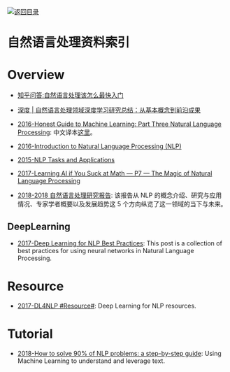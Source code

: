[![返回目录](https://user-images.githubusercontent.com/5803001/38079637-ff0abcf0-3371-11e8-9b76-ad651620afc7.jpg)](https://github.com/wx-chevalier/Awesome-Lists)

# 自然语言处理资料索引

# Overview

- [知乎问答:自然语言处理该怎么最快入门](https://www.zhihu.com/question/19895141/answer/20084186)

- [深度 | 自然语言处理领域深度学习研究总结：从基本概念到前沿成果](http://mp.weixin.qq.com/s?__biz=MzA3MzI4MjgzMw==&mid=2650722208&idx=1&sn=52397806416c7d7f570d5c8fc9ecb96e&chksm=871b0bdeb06c82c85c03e7a07a3c71d9258969470ed8b70eeff850db98a0b7b98cda6fe787ee&mpshare=1&scene=23&srcid=01112KQgkGgBgbhPcHK1N2Lt#rd)

- [2016-Honest Guide to Machine Learning: Part Three Natural Language Processing](https://medium.com/axiomzenteam/honest-guide-to-machine-learning-part-three-54a1c71a9d64#.6m3avvq29): 中文译本[这里](http://www.jiqizhixin.com/article/2314)。

- [2016-Introduction to Natural Language Processing (NLP)](http://blog.algorithmia.com/introduction-natural-language-processing-nlp/)

- [2015-NLP Tasks and Applications](http://www.cs.jhu.edu/~jason/465/PDFSlides/lect36-tasks.pdf)

- [2017-Learning AI if You Suck at Math — P7 — The Magic of Natural Language Processing](https://parg.co/bR4)

- [2018-2018 自然语言处理研究报告](https://mp.weixin.qq.com/s/Hz2_xAyToCEXf2scl7me8Q): 该报告从 NLP 的概念介绍、研究与应用情况、专家学者概要以及发展趋势这 5 个方向纵览了这一领域的当下与未来。

## DeepLearning

- [2017-Deep Learning for NLP Best Practices](http://ruder.io/deep-learning-nlp-best-practices/index.html#optimization): This post is a collection of best practices for using neural networks in Natural Language Processing.

# Resource

- [2017-DL4NLP #Resource#](https://github.com/andrewt3000/DL4NLP): Deep Learning for NLP resources.

# Tutorial

- [2018-How to solve 90% of NLP problems: a step-by-step guide](https://parg.co/UiG): Using Machine Learning to understand and leverage text.
